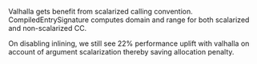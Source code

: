 Valhalla gets benefit from scalarized calling convention.
CompiledEntrySignature computes domain and range for both scalarized and non-scalarized CC.

On disabling inlining, we still see 22% performance uplift with valhalla on account of argument scalarization
thereby saving allocation penalty.

